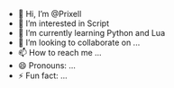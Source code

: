 - 👋 Hi, I’m @Prixell
- 👀 I’m interested in Script
- 🌱 I’m currently learning Python and Lua
- 💞️ I’m looking to collaborate on ...
- 📫 How to reach me ...
- 😄 Pronouns: ...
- ⚡ Fun fact: ...

<!---
Prixell/Prixell is a ✨ special ✨ repository because its `README.md` (this file) appears on your GitHub profile.
You can click the Preview link to take a look at your changes.
--->
